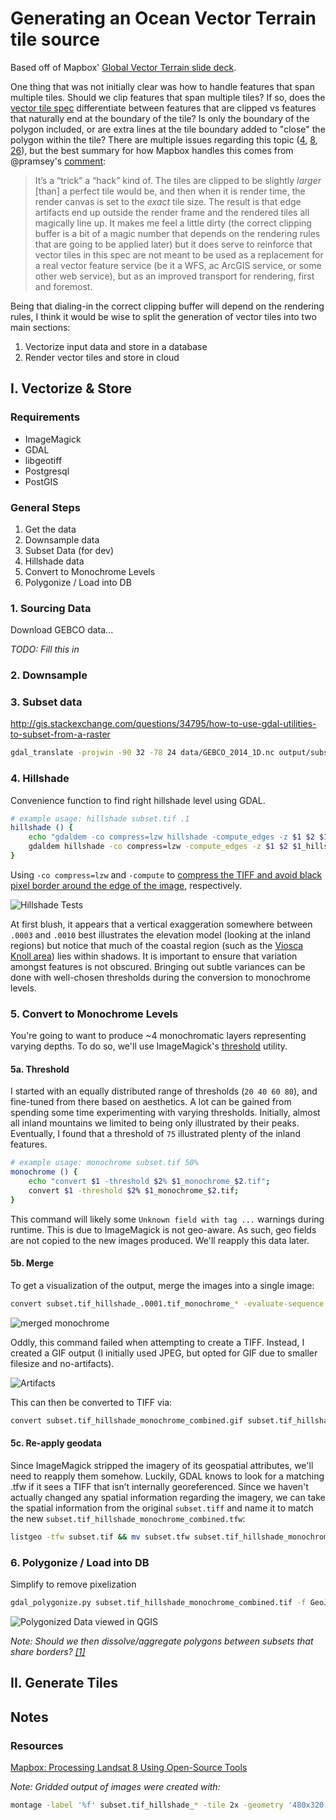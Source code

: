 # Generating an Ocean Vector Terrain tile source

Based off of Mapbox' [Global Vector Terrain slide deck](https://speakerdeck.com/mapbox/global-vector-terrain).

One thing that was not initially clear was how to handle features that span multiple tiles. Should we clip features that span multiple tiles? If so, does the [vector tile spec](https://github.com/mapbox/vector-tile-spec) differentiate between features that are clipped vs features that naturally end at the boundary of the tile? Is only the boundary of the polygon included, or are extra lines at the tile boundary added to "close" the polygon within the tile?  There are multiple issues regarding this topic ([4](https://github.com/mapbox/vector-tile-spec/issues/4), [8](https://github.com/mapbox/vector-tile-spec/issues/8), [26](https://github.com/mapbox/vector-tile-spec/issues/26)), but the best summary for how Mapbox handles this comes from @pramsey's [comment](https://github.com/mapbox/vector-tile-spec/issues/26#issuecomment-63902337):

> It’s a “trick” a “hack” kind of. The tiles are clipped to be slightly *larger* [than] a perfect tile would be, and then when it is render time, the render canvas is set to the *exact* tile size. The result is that edge artifacts end up outside the render frame and the rendered tiles all magically line up. It makes me feel a little dirty (the correct clipping buffer is a bit of a magic number that depends on the rendering rules that are going to be applied later) but it does serve to reinforce that vector tiles in this spec are not meant to be used as a replacement for a real vector feature service (be it a WFS, ac ArcGIS service, or some other web service), but as an improved transport for rendering, first and foremost.

Being that dialing-in the correct clipping buffer will depend on the rendering rules, I think it would be wise to split the generation of vector tiles into two main sections:

1. Vectorize input data and store in a database
1. Render vector tiles and store in cloud

## I. Vectorize & Store

### Requirements

* ImageMagick
* GDAL
* libgeotiff
* Postgresql
* PostGIS

### General Steps

1. Get the data
1. Downsample data
1. Subset Data (for dev)
1. Hillshade data
1. Convert to Monochrome Levels
1. Polygonize / Load into DB

### 1. Sourcing Data

Download GEBCO data...

_TODO: Fill this in_



### 2. Downsample



### 3. Subset data

http://gis.stackexchange.com/questions/34795/how-to-use-gdal-utilities-to-subset-from-a-raster

```bash
gdal_translate -projwin -90 32 -78 24 data/GEBCO_2014_1D.nc output/subset.tif -of GTIFF
```


### 4. Hillshade

Convenience function to find right hillshade level using GDAL.

``` bash
# example usage: hillshade subset.tif .1
hillshade () {
    echo "gdaldem -co compress=lzw hillshade -compute_edges -z $1 $2 $1_hillshade_$2.tif";
    gdaldem hillshade -co compress=lzw -compute_edges -z $1 $2 $1_hillshade_$2.tif;
}
```

Using `-co compress=lzw` and `-compute` to [compress the TIFF and avoid black pixel border around the edge of the image](https://www.mapbox.com/tilemill/docs/guides/terrain-data/#creating-hillshades), respectively.

![Hillshade Tests](imgs/hillshade_montage.png)

At first blush, it appears that a vertical exaggeration somewhere between `.0003` and `.0010` best illustrates the elevation model (looking at the inland regions) but notice that much of the coastal region (such as the [Viosca Knoll area](http://soundwaves.usgs.gov/2011/03/DeepF1sm2LG.jpg)) lies within shadows. It is important to ensure that variation amongst features is not obscured. Bringing out subtle variances can be done with well-chosen thresholds during the conversion to monochrome levels.

### 5. Convert to Monochrome Levels

You're going to want to produce ~4 monochromatic layers representing varying depths. To do so, we'll use ImageMagick's [threshold](http://www.imagemagick.org/script/command-line-options.php#threshold) utility.

#### 5a. Threshold

I started with an equally distributed range of thresholds (`20 40 60 80`), and fine-tuned from there based on aesthetics. A lot can be gained from spending some time experimenting with varying thresholds. Initially, almost all inland mountains we limited to being only illustrated by their peaks. Eventually, I found that a threshold of `75` illustrated plenty of the inland features.

``` bash
# example usage: monochrome subset.tif 50%
monochrome () {
    echo "convert $1 -threshold $2% $1_monochrome_$2.tif";
    convert $1 -threshold $2% $1_monochrome_$2.tif;
}
```

This command will likely some `Unknown field with tag ...` warnings during runtime. This is due to ImageMagick is not geo-aware. As such, geo fields are not copied to the new images produced. We'll reapply this data later.

#### 5b. Merge

To get a visualization of the output, merge the images into a single image:

``` bash
convert subset.tif_hillshade_.0001.tif_monochrome_* -evaluate-sequence mean subset.tif_hillshade_monochrome_combined.gif

```

![merged monochrome](imgs/subset.tif_hillshade_monochrome_combined.gif)

Oddly, this command failed when attempting to create a TIFF. Instead, I created a GIF output (I initially used JPEG, but opted for GIF due to smaller filesize and no-artifacts).

![Artifacts](imgs/artifact_montage.png)


This can then be converted to TIFF via:

``` bash
convert subset.tif_hillshade_monochrome_combined.gif subset.tif_hillshade_monochrome_combined.tif
```

#### 5c. Re-apply geodata

Since ImageMagick stripped the imagery of its geospatial attributes, we'll need to reapply them somehow. Luckily, GDAL knows to look for a matching .tfw if it sees a TIFF that isn’t internally georeferenced. Since we haven't actually changed any spatial information regarding the imagery, we can take the spatial information from the original `subset.tiff` and name it to match the new `subset.tif_hillshade_monochrome_combined.tfw`:

``` bash
listgeo -tfw subset.tif && mv subset.tfw subset.tif_hillshade_monochrome_combined.tfw
```


### 6. Polygonize / Load into DB

Simplify to remove pixelization

``` bash
gdal_polygonize.py subset.tif_hillshade_monochrome_combined.tif -f GeoJSON subset.tif_hillshade_monochrome_combined.tif_polygons.geojson
```

![Polygonized Data viewed in QGIS](imgs/polygonized.png)

_Note: Should we then dissolve/aggregate polygons between subsets that share borders? [[1]](http://gis.stackexchange.com/questions/85028/dissolve-aggregate-polygons-with-ogr2ogr-or-gpc)_

## II. Generate Tiles




## Notes

### Resources

[Mapbox: Processing Landsat 8 Using Open-Source Tools](https://www.mapbox.com/blog/processing-landsat-8/)

_Note: Gridded output of images were created with:_

``` bash
montage -label '%f' subset.tif_hillshade_* -tile 2x -geometry '480x320' montage.jpg
```
